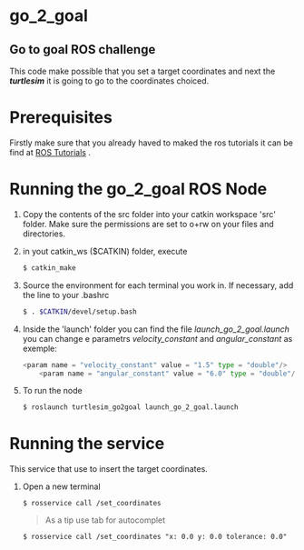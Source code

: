 # go_2_goal
## Go to goal ROS challenge
This code make possible that you set a target coordinates and next the ***turtlesim*** it is going to go to the coordinates choiced. 

# Prerequisites

Firstly make sure that you already haved to maked the ros tutorials it can be find at [ROS Tutorials](http://wiki.ros.org/pt_BR/ROS/Tutorials) .

# Running the go_2_goal ROS Node
1. Copy the contents of the src folder into your catkin workspace 'src' folder. Make sure the permissions are set to o+rw on your files and directories.

2. in yout catkin_ws ($CATKIN) folder, execute
    ```sh
    $ catkin_make
    ```
3. Source the environment for each terminal you work in. If necessary, add the line to your .bashrc 
    ```sh
    $ . $CATKIN/devel/setup.bash
    ```
4. Inside the 'launch' folder you can find the file *launch_go_2_goal.launch* you can change e parametrs *velocity_constant* and *angular_constant* as exemple:
    ~~~python
    <param name = "velocity_constant" value = "1.5" type = "double"/>
        <param name = "angular_constant" value = "6.0" type = "double"/>  
    ~~~
5. To run the node
    ```sh
    $ roslaunch turtlesim_go2goal launch_go_2_goal.launch    
    ``` 
# Running the service
This service that use to insert the target coordinates.
1. Open a new terminal
    ```
    $ rosservice call /set_coordinates
    ```
        
    >As a tip use tab for autocomplet
    
    ```
    $ rosservice call /set_coordinates "x: 0.0 y: 0.0 tolerance: 0.0"
    ```

    

